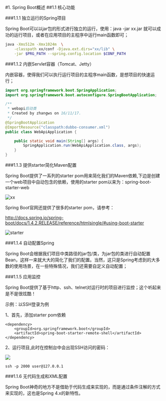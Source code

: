 #1. Spring Boot概述
##1.1 核心功能

###1.1.1 独立运行的Spring项目

Spring Boot可以以jar包的形式进行独立的运行，使用：java -jar xx.jar 就可以成功的运行项目，或者在应用项目的主程序中运行main函数即可；

```bash
java -Xms512m -Xmx1024m  \
    -classpath xx/conf -Djava.ext.dirs="xx/lib" \
    -jar $PRG_PATH --spring.config.location $CONF_PATH
```

###1.1.2 内嵌Servlet容器（Tomcat、Jetty）

内嵌容器，使得我们可以执行运行项目的主程序main函数，是想项目的快速运行；

```java
import org.springframework.boot.SpringApplication;
import org.springframework.boot.autoconfigure.SpringBootApplication;

/**
 * webapi启动类
 * Created by zhangws on 16/11/17.
 */
@SpringBootApplication
@ImportResource("classpath:dubbo-consumer.xml")
public class WebApiApplication {

    public static void main(String[] args) {
        SpringApplication.run(WebApiApplication.class, args);
    }
}
```

###1.1.3 提供starter简化Maven配置

Spring Boot提供了一系列的starter pom用来简化我们的Maven依赖,下边是创建一个web项目中自动包含的依赖，使用的starter pom以来为：spring-boot-starter-web

![xx](http://img.blog.csdn.net/20161016141842188)

Spring Boot官网还提供了很多的starter pom，请参考：

http://docs.spring.io/spring-boot/docs/1.4.2.RELEASE/reference/htmlsingle/#using-boot-starter

![starter](http://img.blog.csdn.net/20161016142237995)

###1.1.4 自动配置Spring

Spring Boot会根据我们项目中类路径的jar包/类，为jar包的类进行自动配置Bean，这样一来就大大的简化了我们的配置。当然，这只是Spring考虑到的大多数的使用场景，在一些特殊情况，我们还需要自定义自动配置；

###1.1.5 应用监控

Spring Boot提供了基于http、ssh、telnet对运行时的项目进行监控；这个听起来是不是很炫酷！

示例：以SSH登录为例

1、首先，添加starter pom依赖

```
<dependency>
    <groupId>org.springframework.boot</groupId>
    <artifactId>spring-boot-starter-remote-shell</artifactId>
</dependency>
```

2、运行项目,此时在控制台中会出现SSH访问的密码：

![](http://img.blog.csdn.net/20161016143657624)

```
ssh -p 2000 user@127.0.0.1
```

###1.1.6 无代码生成和XML配置

Spring Boot神奇的地方不是借助于代码生成来实现的，而是通过条件注解的方式来实现的，这也是Spring 4.x的新特性。
